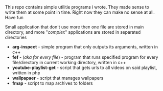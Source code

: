 This repo contains simple utilitie programs i wrote. They made sense to write them at some point in time. Right now they can make no sense at all. Have fun

Small application that don't use more then one file are stored in main directory, and more "*complex*" applications are stored in separated directories

   * **arg-inspect** - simple program that only outputs its arguments, written in c++
   * **fef** - (*aka for every file*) - program that runs specified program for every file/directory in current working directory, written in c++
   * **youtube-playlist-get** - script that gets urls to all videos on said playlist, written in php
   * **wallpapaer** - script that manages wallpapers
   * **fmap** - script to map archives to folders
